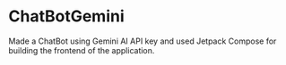 # ChatBotGemini
Made a ChatBot using Gemini AI API key and used Jetpack Compose for building the frontend of the application.
